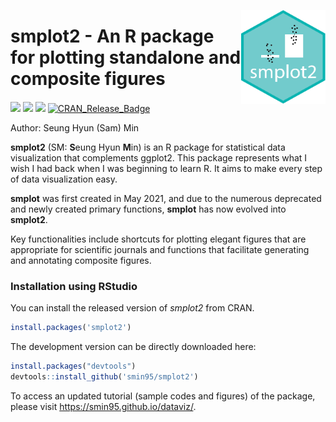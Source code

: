 <p align="center">
  <img src="man/figures/logo.png" height="150px" width="135px" align="right">
  <h1 style="margin-bottom: 20px;"><strong>smplot2</strong> - An R package for plotting standalone and composite figures</h1>
</p>


[![](http://cranlogs.r-pkg.org/badges/grand-total/smplot2?color=green)](https://cran.r-project.org/package=smplot2)
[![](https://cranlogs.r-pkg.org/badges/smplot2?color=green)](https://cran.r-project.org/package=smplot2) [![](https://img.shields.io/badge/devel%20version-0.2.4-black.svg)](https://github.com/smin95/smplot2) [![CRAN_Release_Badge](http://www.r-pkg.org/badges/version-ago/smplot2?color=green)](https://CRAN.R-project.org/package=smplot2) 

Author: Seung Hyun (Sam) Min

**smplot2** (SM: **S**eung Hyun **M**in) is an R package for statistical data visualization that complements ggplot2. This package represents what I wish I had back when I was beginning to learn R. It aims to make every step of data visualization easy.

**smplot** was first created in May 2021, and due to the numerous deprecated and newly created primary functions, **smplot** has now evolved into **smplot2**.

Key functionalities include shortcuts for plotting elegant figures that are appropriate for scientific journals and functions that facilitate generating and annotating composite figures.

### Installation using RStudio

You can install the released version of *smplot2* from CRAN.

```r
install.packages('smplot2')
```

The development version can be directly downloaded here:

``` r
install.packages("devtools")
devtools::install_github('smin95/smplot2')
```
 
To access an updated tutorial (sample codes and figures) of the package, please visit https://smin95.github.io/dataviz/.

